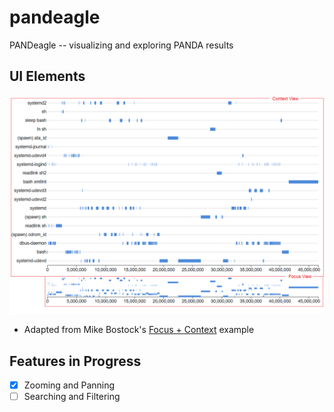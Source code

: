 # pandeagle
PANDeagle -- visualizing and exploring PANDA results

## UI Elements

![Names of UI Elements](img/ui.png)

* Adapted from Mike Bostock's [Focus + Context](https://observablehq.com/@d3/focus-context?collection=@d3/d3-brush) example

## Features in Progress

- [x] Zooming and Panning
- [ ] Searching and Filtering 
